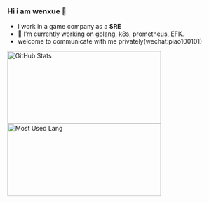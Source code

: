 ### Hi i am wenxue 👋

- I work in a game company as a **SRE** 
- 🔭 I’m currently working on golang, k8s, prometheus, EFK.
- welcome to communicate with me privately(wechat:piao100101)


<img width="350px" height="165px" alt="GitHub Stats" src="https://github-readme-stats.vercel.app/api?username=beastpu&count_private=true&show_icons=true"/>

<img width="350px" height="165px" alt="Most Used Lang" src="https://github-readme-stats.vercel.app/api/top-langs/?username=beastpu&layout=compact"/>


